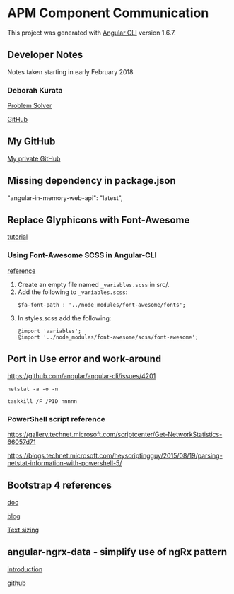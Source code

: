 # APM Component Communication

This project was generated with [Angular CLI](https://github.com/angular/angular-cli) version 1.6.7.

## Developer Notes
Notes taken starting in early February 2018
### Deborah Kurata
[Problem Solver](http://blogs.msmvps.com/deborahk/angular-component-communication-problem-solver)

[GitHub](https://github.com/DeborahK/Angular-Communication)
## My GitHub
[My private GitHub](https://github.com/fmorriso/APM-communication)

## Missing dependency in package.json
 "angular-in-memory-web-api": "latest",
## Replace Glyphicons with Font-Awesome
[tutorial](https://medium.com/@beeman/tutorial-add-bootstrap-to-angular-cli-apps-b0a652f2eb2)

### Using Font-Awesome SCSS in Angular-CLI
[reference](https://github.com/angular/angular-cli/blob/master/docs/documentation/stories/include-font-awesome.md#using-sass)
  
1. Create an empty file named `_variables.scss` in src/.  
1. Add the following to `_variables.scss`:
    ```  
    $fa-font-path : '../node_modules/font-awesome/fonts';
    ```  
1. In styles.scss add the following:
    ```  
    @import 'variables';
    @import '../node_modules/font-awesome/scss/font-awesome';
    ```
## Port in Use error and work-around
https://github.com/angular/angular-cli/issues/4201
```
netstat -a -o -n

taskkill /F /PID nnnnn
```
### PowerShell script reference
https://gallery.technet.microsoft.com/scriptcenter/Get-NetworkStatistics-66057d71

https://blogs.technet.microsoft.com/heyscriptingguy/2015/08/19/parsing-netstat-information-with-powershell-5/
## Bootstrap 4 references

[doc](https://getbootstrap.com/)

[blog](https://blog.getbootstrap.com/)

[Text sizing](https://getbootstrap.com/docs/4.0/utilities/sizing/)

## angular-ngrx-data - simplify use of ngRx pattern
[introduction](https://github.com/johnpapa/angular-ngrx-data/blob/master/docs/introduction.md#introduction-to-ngrx-data)

[github](https://github.com/johnpapa/angular-ngrx-data)

